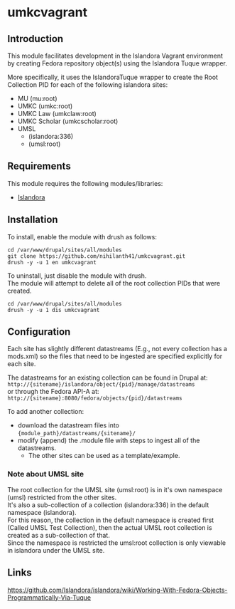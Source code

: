 # umkcvagrant

## Introduction
This module facilitates development in the Islandora Vagrant environment by creating Fedora repository object(s) using the Islandora Tuque wrapper.   

More specifically, it uses the IslandoraTuque wrapper to create the Root Collection PID for each of the following islandora sites: 

* MU (mu:root)
* UMKC (umkc:root)
* UMKC Law (umkclaw:root)
* UMKC Scholar (umkcscholar:root)
* UMSL 
	- (islandora:336)
	- (umsl:root)

## Requirements

This module requires the following modules/libraries: 

* [Islandora](https://github.com/islandora/islandora)

## Installation

To install, enable the module with drush as follows:   
``` 
cd /var/www/drupal/sites/all/modules
git clone https://github.com/nihilanth41/umkcvagrant.git
drush -y -u 1 en umkcvagrant
```

To uninstall, just disable the module with drush.    
The module will attempt to delete all of the root collection PIDs that were created.
```
cd /var/www/drupal/sites/all/modules
drush -y -u 1 dis umkcvagrant
```

## Configuration

Each site has slightly different datastreams (E.g., not every collection has a mods.xml) so the files that need to be ingested are specified explicitly for each site.   

The datastreams for an existing collection can be found in Drupal at: 
`http://{sitename}/islandora/object/{pid}/manage/datastreams`   
or through the Fedora API-A at:   
`http://{sitename}:8080/fedora/objects/{pid}/datastreams`

To add another collection: 
* download the datastream files into `{module_path}/datastreams/{sitename}/`   
* modify (append) the .module file with steps to ingest all of the datastreams. 
	- The other sites can be used as a template/example.

### Note about UMSL site

The root collection for the UMSL site (umsl:root) is in it's own namespace (umsl) restricted from the other sites.  
It's also a sub-collection of a collection (islandora:336) in the default namespace (islandora).   
For this reason, the collection in the default namespace is created first (Called UMSL Test Collection), then the actual UMSL root collection is created as a sub-collection of that.  
Since the namespace is restricted the umsl:root collection is only viewable in islandora under the UMSL site. 

## Links

https://github.com/Islandora/islandora/wiki/Working-With-Fedora-Objects-Programmatically-Via-Tuque

